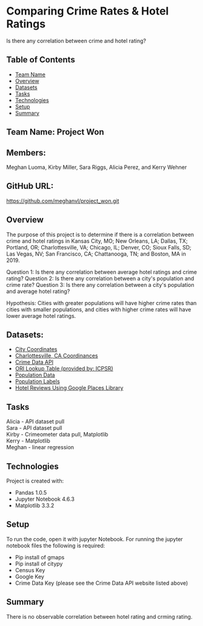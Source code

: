# Comparing Crime Rates & Hotel Ratings

Is there any correlation between crime and hotel rating?  

## Table of Contents 
* [Team Name](#Team_Info)   
* [Overview](#overview) 
* [Datasets](#Datasets) 
* [Tasks](#tasks)
* [Technologies](#technologies) 
* [Setup](#setup)  
* [Summary](#summary)  

## Team Name: Project Won
## Members:
Meghan Luoma, Kirby Miller, Sara Riggs, Alicia Perez, and Kerry Wehner  

## GitHub URL: 
https://github.com/meghanvl/project_won.git

## Overview 
The purpose of this project is to determine if there is a correlation between crime and hotel ratings in Kansas City, MO; New Orleans, LA; Dallas, TX; Portland, OR; Charlottesville, VA; Chicago, IL; Denver, CO; Sioux Falls, SD; Las Vegas, NV; San Francisco, CA; Chattanooga, TN; and Boston, MA in 2019.  

Question 1: Is there any correlation between average hotel ratings and crime rating? 
Question 2: Is there any correlation between a city's population and crime rate? 
Question 3: Is there any correlation between a city's population and average hotel rating?  

Hypothesis: Cities with greater populations will have higher crime rates than cities with smaller populations, and cities with higher crime rates will have lower average hotel ratings.

## Datasets: 
* [City Coordinates](https://latitudelongitude.org/us/)  
* [Charlottesville, CA Coordinances](https://www.lat-long.com/Latitude-Longitude-1498463-Virginia-Charlottesville.html)  
* [Crime Data API](https://crime-data-explorer.fr.cloud.gov/api)  
* [ORI Lookup Table (provided by: ICPSR)](https://www.icpsr.umich.edu/files/NACJD/ORIs/STATESoris.html)  
* [Population Data](https://github.com/CommerceDataService/census-wrapper)  
* [Population Labels](https://gist.github.com/afhaque/60558290d6efd892351c4b64e5c01e9b)  
* [Hotel Reviews Using Google Places Library](https://developers.google.com/maps/documentation/javascript/places)  


## Tasks
Alicia - API dataset pull<br>
Sara - API dataset pull<br>
Kirby - Crimeometer data pull, Matplotlib<br>
Kerry - Matplotlib<br>
Meghan - linear regression<br>


## Technologies
Project is created with:  
* Pandas 1.0.5  
* Jupyter Notebook 4.6.3  
* Matplotlib 3.3.2  

## Setup
To run the code, open it with jupyter Notebook.
For running the jupyter notebook files the following is required:
* Pip install of gmaps  
* Pip install of citypy  
* Census Key   
* Google Key  
* Crime Data Key (please see the Crime Data API website listed above)

## Summary
There is no observable correlation between hotel rating and crming rating. 

